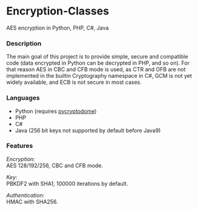 # Encryption-Classes
AES encryption in Python, PHP, C#, Java

### Description  
The main goal of this project is to provide simple, secure and compatible code (data encrypted in Python can be decrypted in PHP, and so on). For that reason AES in CBC and CFB mode is used, as CTR and OFB are not implemented in the builtin Cryptography namespace in C#, GCM is not yet widely available, and ECB is not secure in most cases.

### Languages  
 - Python (requires [pycryptodome](https://www.pycryptodome.org/en/latest/index.html))
 - PHP 
 - C# 
 - Java (256 bit keys not supported by default before Java9)
 
 ### Features  
_Encryption:_  
AES 128/192/256, CBC and CFB mode.  

_Key:_  
PBKDF2 with SHA1, 100000 iterations by default.  

_Authentication:_  
HMAC with SHA256.
